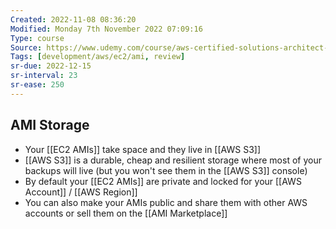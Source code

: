 ```yaml
---
Created: 2022-11-08 08:36:20
Modified: Monday 7th November 2022 07:09:16
Type: course
Source: https://www.udemy.com/course/aws-certified-solutions-architect-associate-saa-c01/?xref=E0Aed11STH4LPUQvCz0GJFABTmM=
Tags: [development/aws/ec2/ami, review]
sr-due: 2022-12-15
sr-interval: 23
sr-ease: 250
---
```


## AMI Storage

- Your [[EC2 AMIs]] take space and they live in [[AWS S3]]
- [[AWS S3]] is a durable, cheap and resilient storage where most of your backups will live (but you won't see them in the [[AWS S3]] console)
- By default your [[EC2 AMIs]] are private and locked for your [[AWS Account]] / [[AWS Region]]
- You can also make your AMIs public and share them with other AWS accounts or sell them on the [[AMI Marketplace]]